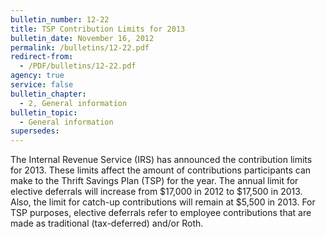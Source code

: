 ```yaml
---
bulletin_number: 12-22
title: TSP Contribution Limits for 2013
bulletin_date: November 16, 2012
permalink: /bulletins/12-22.pdf
redirect-from:
  - /PDF/bulletins/12-22.pdf
agency: true
service: false
bulletin_chapter:
  - 2, General information
bulletin_topic:
  - General information
supersedes:
---
```

The Internal Revenue Service (IRS) has announced the contribution limits for 2013. These limits affect the amount of contributions participants can make to the Thrift Savings Plan (TSP) for the year. The annual limit for elective deferrals will increase from $17,000 in 2012 to $17,500 in 2013. Also, the limit for catch-up contributions will remain at $5,500 in 2013. For TSP purposes, elective deferrals refer to employee contributions that are made as traditional (tax-deferred) and/or Roth.
